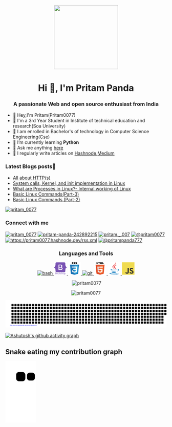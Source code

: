 <!-- <p align="center"><img width="250" alt="image" src="https://user-images.githubusercontent.com/89348093/163747521-ce8ccb90-b9e6-4274-b602-5ddcc70e93a4.png"></p> -->
<p align="center"><img width="200" height="200" src="https://github.com/MishManners/MishManners/blob/master/My-OctocatsShortest.gif"></p>

<h1 align="center">Hi 👋, I'm Pritam Panda</h1>
<h3 align="center">A passionate Web and open source enthusiast from India</h3>

- 👋 Hey,I'm Pritam(Pritam0077)
- 🏦 I'm a 3rd Year Student in Institute of technical education and research(Soa University)
- 📕 I am enrolled in Bachelor's of technology in Computer Science Engineering(Cse)
- 🌱 I’m currently learning **Python**
- 📩 Ask me anything <a href="https://discord.com/channels/@me" target="_blank">here</a>
- 📝 I regularly write articles on [Hashnode](https://pritam0077.hashnode.dev/),[Medium](https://medium.com/@pritampanda777)

### Latest Blogs posts📕
<!-- BLOG-POST-LIST:START -->
- [All about HTTP&lpar;s&rpar;](https://pritam0077.hashnode.dev/all-about-https)
- [System calls, Kernel, and init implementation in Linux](https://pritam0077.hashnode.dev/system-calls-kernel-and-init-implementation-in-linux)
- [What are Processes in Linux?- Internal working of Linux](https://pritam0077.hashnode.dev/what-are-processes-in-linux-internal-working-of-linux)
- [Basic Linux Commands&lpar;Part-3&rpar;](https://pritam0077.hashnode.dev/basic-linux-commandspart-3)
- [Basic Linux Commands &lpar;Part-2&rpar;](https://pritam0077.hashnode.dev/basic-linux-commands-part-2)
<!-- BLOG-POST-LIST:END -->

<p align="left"> <a href="https://twitter.com/pritam_0077" target="blank"><img src="https://img.shields.io/twitter/follow/pritam_0077?logo=twitter&style=for-the-badge" alt="pritam_0077" /></a> </p>
<h3 align="left">Connect with me</h3>
<p align="left">
<a href="https://twitter.com/pritam_0077" target="blank"><img align="center" src="https://raw.githubusercontent.com/rahuldkjain/github-profile-readme-generator/master/src/images/icons/Social/twitter.svg" alt="pritam_0077" height="30" width="40" /></a>
<a href="https://linkedin.com/in/pritam-panda-242892215" target="blank"><img align="center" src="https://raw.githubusercontent.com/rahuldkjain/github-profile-readme-generator/master/src/images/icons/Social/linked-in-alt.svg" alt="pritam-panda-242892215" height="30" width="40" /></a>
<a href="https://instagram.com/pritam._.007" target="blank"><img align="center" src="https://raw.githubusercontent.com/rahuldkjain/github-profile-readme-generator/master/src/images/icons/Social/instagram.svg" alt="pritam._.007" height="30" width="40" /></a>
<a href="https://hashnode.com/@pritam0077" target="blank"><img align="center" src="https://raw.githubusercontent.com/rahuldkjain/github-profile-readme-generator/master/src/images/icons/Social/hashnode.svg" alt="@pritam0077" height="30" width="40" /></a>
<a href="/https://pritam0077.hashnode.dev/rss.xml" target="blank"><img align="center" src="https://raw.githubusercontent.com/rahuldkjain/github-profile-readme-generator/master/src/images/icons/Social/rss.svg" alt="https://pritam0077.hashnode.dev/rss.xml" height="30" width="40" /></a>
<a href="https://Medium.com/@pritampanda777" target="blank"><img align="center" src="https://raw.githubusercontent.com/rahuldkjain/github-profile-readme-generator/master/src/images/icons/Social/medium.svg" alt="@pritampanda777" height="30" width="40" /></a>
</p>

<h3 align="center">Languages and Tools</h3>
<p align="center"><a href="https://www.gnu.org/software/bash/" target="_blank" rel="noreferrer"> <img src="https://www.vectorlogo.zone/logos/gnu_bash/gnu_bash-icon.svg" alt="bash" width="40" height="40"/> </a> <a href="https://getbootstrap.com" target="_blank" rel="noreferrer"> <img src="https://raw.githubusercontent.com/devicons/devicon/master/icons/bootstrap/bootstrap-plain-wordmark.svg" alt="bootstrap" width="40" height="40"/> </a> <a href="https://www.w3schools.com/css/" target="_blank" rel="noreferrer"> <img src="https://raw.githubusercontent.com/devicons/devicon/master/icons/css3/css3-original-wordmark.svg" alt="css3" width="40" height="40"/> </a> <a href="https://git-scm.com/" target="_blank" rel="noreferrer"> <img src="https://www.vectorlogo.zone/logos/git-scm/git-scm-icon.svg" alt="git" width="40" height="40"/> </a> <a href="https://www.w3.org/html/" target="_blank" rel="noreferrer"> <img src="https://raw.githubusercontent.com/devicons/devicon/master/icons/html5/html5-original-wordmark.svg" alt="html5" width="40" height="40"/> </a> <a href="https://www.java.com" target="_blank" rel="noreferrer"> <img src="https://raw.githubusercontent.com/devicons/devicon/master/icons/java/java-original.svg" alt="java" width="40" height="40"/> </a> <a href="https://developer.mozilla.org/en-US/docs/Web/JavaScript" target="_blank" rel="noreferrer"> <img src="https://raw.githubusercontent.com/devicons/devicon/master/icons/javascript/javascript-original.svg" alt="javascript" width="40" height="40"/> </a> </p>

<p align="center">&nbsp;<img src="https://github-readme-stats.vercel.app/api?username=pritam0077&show_icons=true&locale=en&theme=codeSTACKr" alt="pritam0077" /></p>

<p align="center"><img src="https://github-readme-streak-stats.herokuapp.com/?user=pritam0077&theme=dark&hide_border=true" alt="pritam0077" /></p>

<p align=center><img src="gitartwork.svg"></p>


[![Ashutosh's github activity graph](https://activity-graph.herokuapp.com/graph?username=Pritam0077&bg_color=11143b&color=96bf4a&line=4c9d9e&point=57f471&area=true&hide_border=true)](https://github.com/ashutosh00710/github-readme-activity-graph)

## Snake eating my contribution graph

![Snake GIF](https://github.com/Pritam0077/Pritam0077/blob/output/github-contribution-grid-snake.svg)
